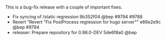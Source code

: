 

This is a bug-fix release with a couple of important fixes.

* Fix syncing of /static regression 9b352f04 @bep #9794 #9788 
* Revert "Revert "Fix PostProcess regression for hugo server"" e66e2e9c @bep #9794 
* releaser: Prepare repository for 0.98.0-DEV 5de6f8a0 @bep 



